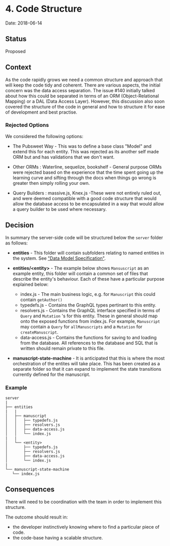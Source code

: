 # 4. Code Structure

Date: 2018-06-14

## Status

Proposed

## Context

As the code rapidly grows we need a common structure and approach that will keep the code tidy and coherent.
There are various aspects, the initial concern was the data access separation. The issue #140 initially talked about how this could be separated in terms of an ORM (Object-Relational Mapping) or a DAL (Data Access Layer).
However, this discussion also soon covered the structure of the code in general and how to structure it for ease of development and best practise.

### Rejected Options

We considered the following options:

* The Pubsweet Way - This was to define a base class "Model" and extend this for each entity. This was rejected as its another self made ORM but and has validations that we don't want.

* Other ORMs : Waterline, sequelize, bookshelf - General purpose ORMs were rejected based on the experience that the time spent going up the learning curve and sifting through the docs when things go wrong is greater then simply rolling your own.

* Query Builders : massive.js, Knex.js -These were not entirely ruled out, and were deemed compatible with a good code structure that would allow the database access to be encapsulated in a way that would allow a query builder to be used where necessary.

## Decision

In summary the server-side code will be structured below the `server` folder as follows:

* **entities** - This folder will contain subfolders relating to named entities in the system. See ["Data Model Specification"](https://docs.google.com/document/d/1KU-DLMNhPxjQF2j8HVlJvenvttPLxgtbTHo8Sy_PNRc/).

* **entities/\<entity\>** - The example below shows `Mansuscript` as an example entity, this folder will contain a common set of files that describe the entity's behaviour. Each of these have a particular purpose explained below:

  * index.js - The main business logic, e.g. for `Manuscript` this could contain `getAuthor()`
  * typedefs.js - Contains the GraphQL types pertinant to this entity.
  * resolvers.js - Contains the GraphQL interface specified in terms of `Query` and `Mutation` 's for this entity. These in general should map onto the exposed functions from index.js. For example, `Manuscript` may contain a `Query` for `allManuscripts` and a `Mutation` for `createManuscript`.
  * data-access.js - Contains the functions for saving to and loading from the database. All references to the database and SQL that is written should remain private to this file.

* **manuscript-state-machine** - It is anticipated that this is where the most orchestration of the entites will take place. This has been created as a separate folder so that it can expand to implement the state transitions currently defined for the manuscript.

### Example

```
server
|
├── entities
|   |
│   ├── manuscript
│   │   ├── typedefs.js
│   │   ├── resolvers.js
│   │   ├── data-access.js
│   │   └── index.js
|   |
│   └── <entity>
│       ├── typedefs.js
│       ├── resolvers.js
│       ├── data-access.js
│       └── index.js
|
└── manuscript-state-machine
   └── index.js
```

## Consequences

There will need to be coordination with the team in order to implement this structure.

The outcome should result in:

* the developer instinctively knowing where to find a particular piece of code.
* the code-base having a scalable structure.
